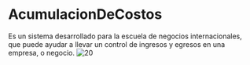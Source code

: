 # AcumulacionDeCostos
Es un sistema desarrollado para la escuela de negocios internacionales, que puede ayudar a llevar un control de ingresos y egresos en una empresa, o negocio.
![20](https://github.com/rszaldumbide/AcumulacionDeCostos/assets/104150751/a9864400-dfdd-472d-bc2c-b6a589210bf7)
